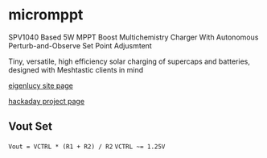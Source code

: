 # micromppt

SPV1040 Based 5W MPPT Boost Multichemistry Charger With Autonomous Perturb-and-Observe Set Point Adjusmtent

Tiny, versatile, high efficiency solar charging of supercaps and batteries, designed with Meshtastic clients in mind

[eigenlucy site page](https://eigenlucy.github.io/projects/micromppt/)

[hackaday project page](https://hackaday.io/project/202610-micromppt)

## Vout Set

`Vout = VCTRL * (R1 + R2) / R2`
`VCTRL ~= 1.25V`
